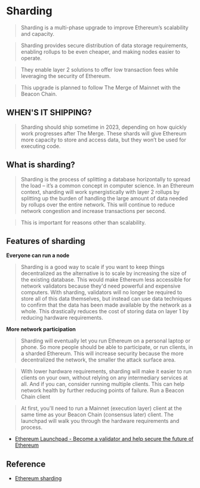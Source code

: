 # Sharding

> Sharding is a multi-phase upgrade to improve Ethereum’s scalability and capacity.

> Sharding provides secure distribution of data storage requirements, enabling rollups to be even cheaper, and making nodes easier to operate.

> They enable layer 2 solutions to offer low transaction fees while leveraging the security of Ethereum.

> This upgrade is planned to follow The Merge of Mainnet with the Beacon Chain.

## WHEN'S IT SHIPPING?

> Sharding should ship sometime in 2023, depending on how quickly work progresses after The Merge. These shards will give Ethereum more capacity to store and access data, but they won’t be used for executing code.

## What is sharding?

> Sharding is the process of splitting a database horizontally to spread the load – it’s a common concept in computer science. In an Ethereum context, sharding will work synergistically with layer 2 rollups by splitting up the burden of handling the large amount of data needed by rollups over the entire network. This will continue to reduce network congestion and increase transactions per second.

> This is important for reasons other than scalability.


## Features of sharding

**Everyone can run a node**

> Sharding is a good way to scale if you want to keep things decentralized as the alternative is to scale by increasing the size of the existing database. This would make Ethereum less accessible for network validators because they'd need powerful and expensive computers. With sharding, validators will no longer be required to store all of this data themselves, but instead can use data techniques to confirm that the data has been made available by the network as a whole. This drastically reduces the cost of storing data on layer 1 by reducing hardware requirements.

**More network participation**

> Sharding will eventually let you run Ethereum on a personal laptop or phone. So more people should be able to participate, or run clients, in a sharded Ethereum. This will increase security because the more decentralized the network, the smaller the attack surface area.

> With lower hardware requirements, sharding will make it easier to run clients on your own, without relying on any intermediary services at all. And if you can, consider running multiple clients. This can help network health by further reducing points of failure. Run a Beacon Chain client

> At first, you'll need to run a Mainnet (execution layer) client at the same time as your Beacon Chain (consensus later) client. The launchpad will walk you through the hardware requirements and process.

- [Ethereum Launchpad - Become a validator and help secure the future of Ethereum](https://launchpad.ethereum.org/en/)

## Reference 

- [Ethereum sharding](https://ethereum.org/en/upgrades/sharding/)